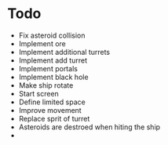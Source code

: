 # Todo
- Fix asteroid collision
- Implement ore
- Implement additional turrets
- Implement add turret
- Implement portals
- Implement black hole
- Make ship rotate
- Start screen
- Define limited space
- Improve movement
- Replace sprit of turret
- Asteroids are destroed when hiting the ship
- 
